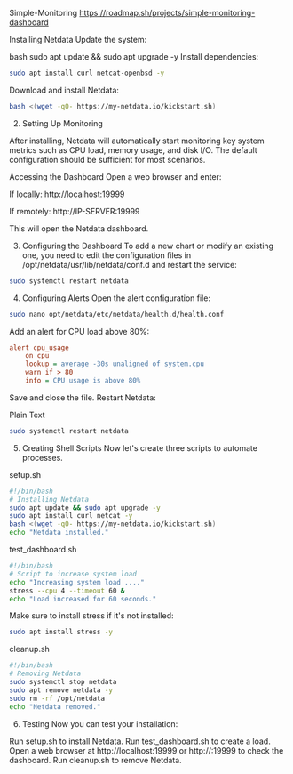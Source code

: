 Simple-Monitoring
https://roadmap.sh/projects/simple-monitoring-dashboard

Installing Netdata
Update the system:

bash
sudo apt update && sudo apt upgrade -y
Install dependencies:

```bash
sudo apt install curl netcat-openbsd -y
```
Download and install Netdata:

```bash
bash <(wget -qO- https://my-netdata.io/kickstart.sh)
```
2. Setting Up Monitoring

After installing, Netdata will automatically start monitoring key system metrics such as CPU load, memory usage, and disk I/O. The default configuration should be sufficient for most scenarios.

Accessing the Dashboard
Open a web browser and enter:

If locally:
    http://localhost:19999

If remotely:
    http://IP-SERVER:19999

This will open the Netdata dashboard.

3. Configuring the Dashboard
To add a new chart or modify an existing one, you need to edit the configuration files in /opt/netdata/usr/lib/netdata/conf.d and restart the service:

```bash
sudo systemctl restart netdata
```
4. Configuring Alerts
Open the alert configuration file:

```bash
sudo nano opt/netdata/etc/netdata/health.d/health.conf
```
Add an alert for CPU load above 80%:

```ini
alert cpu_usage
    on cpu
    lookup = average -30s unaligned of system.cpu
    warn if > 80
    info = CPU usage is above 80%
```
Save and close the file. Restart Netdata:

Plain Text
```bash
sudo systemctl restart netdata
```

5. Creating Shell Scripts
Now let's create three scripts to automate processes.

setup.sh

```bash
#!/bin/bash
# Installing Netdata
sudo apt update && sudo apt upgrade -y
sudo apt install curl netcat -y
bash <(wget -qO- https://my-netdata.io/kickstart.sh)
echo "Netdata installed."
```
test_dashboard.sh

```bash
#!/bin/bash
# Script to increase system load
echo "Increasing system load ...."
stress --cpu 4 --timeout 60 &
echo "Load increased for 60 seconds."
```
Make sure to install stress if it's not installed:

```bash
sudo apt install stress -y
```
cleanup.sh

```bash
#!/bin/bash
# Removing Netdata
sudo systemctl stop netdata
sudo apt remove netdata -y
sudo rm -rf /opt/netdata
echo "Netdata removed."
```

6. Testing
Now you can test your installation:

Run setup.sh to install Netdata.
Run test_dashboard.sh to create a load.
Open a web browser at http://localhost:19999 or http://<IP-SERVER>:19999 to check the dashboard.
Run cleanup.sh to remove Netdata.


